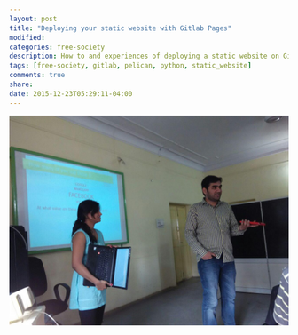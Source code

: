 ```yaml
---
layout: post
title: "Deploying your static website with Gitlab Pages"
modified:
categories: free-society
description: How to and experiences of deploying a static website on Gitlab Pages
tags: [free-society, gitlab, pelican, python, static_website]
comments: true
share:
date: 2015-12-23T05:29:11-04:00
---
```

![Alt image](/images/free-internet-images/8.jpg "Free-Internet Talk Images")
